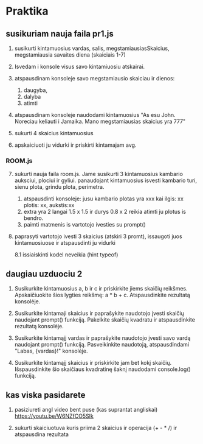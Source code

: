 # Praktika

## susikuriam nauja faila pr1.js

1. susikurti kintamuosius vardas, salis, megstamiausiasSkaicius, megstamiausia savaites diena (skaiciais 1-7)
2. Isvedam i konsole visus savo kintamiuosiu atskairai.
3. atspausdinam konsoleje savo megstamiausio skaiciau ir dienos:
   1. daugyba,
   2. dalyba
   3. atimti
4. atspausdinam konsoleje naudodami kintamuosius "As esu John. Noreciau keliauti i Jamaika. Mano megstamiausias skaicius yra 777"

5. sukurti 4 skaicius kintamuosius

6. apskaiciuoti ju vidurki ir priskirti kintamajam avg.

### ROOM.js

7. sukurti nauja faila room.js. Jame susikurti 3 kintamuosius kambario auksciui, plociui ir gyliui. panaudojant kintamuosius isvesti kambario turi, sienu plota, grindu plota, perimetra.

   1. atspausdinti konsoleje: jusu kambario plotas yra xxx kai ilgis: xx plotis: xx, aukstis:xx
   2. extra yra 2 langai 1.5 x 1.5 ir durys 0.8 x 2 reikia atimti ju plotus is bendro.
   3. paimti matmenis is vartotojo ivesties su prompt()

8. paprasyti vartotojo ivesti 3 skaicius (atskiri 3 promt), issaugoti juos kintamuosiuose ir atspausdinti ju vidurki

   8.1 issiaiskinti kodel neveikia (hint typeof)

## daugiau uzduociu 2

1. Susikurkite kintamuosius a, b ir c ir priskirkite jiems skaičių reikšmes. Apskaičiuokite šios lygties reikšmę: a \* b + c. Atspausdinkite rezultatą konsolėje.

2. Susikurkite kintamaji skaicius ir paprašykite naudotojo įvesti skaičių naudojant prompt() funkciją. Pakelkite skaičių kvadratu ir atspausdinkite rezultatą konsolėje.

3. Susikurkite kintamąjį vardas ir paprašykite naudotojo įvesti savo vardą naudojant prompt() funkciją. Pasveikinkite naudotoją, atspausdindami "Labas, {vardas}!" konsolėje.

4. Susikurkite kintamąjį skaicius ir priskirkite jam bet kokį skaičių. Išspausdinkite šio skaičiaus kvadratinę šaknį naudodami console.log() funkciją.

## kas viska pasidarete

1. pasiziureti angl video bent puse (kas suprantat angliskai) https://youtu.be/W6NZfCO5SIk

2. sukurti skaiciuotuva kuris priima 2 skaicius ir operacija (+ - \* /) ir atspausdina rezultata
